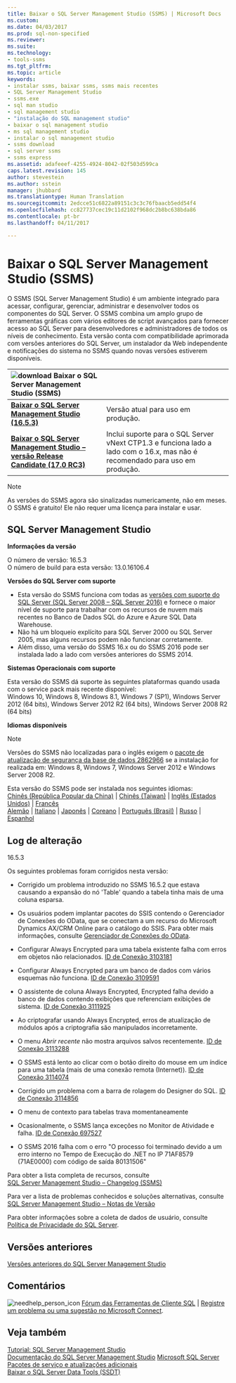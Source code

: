 ```yaml
---
title: Baixar o SQL Server Management Studio (SSMS) | Microsoft Docs
ms.custom: 
ms.date: 04/03/2017
ms.prod: sql-non-specified
ms.reviewer: 
ms.suite: 
ms.technology:
- tools-ssms
ms.tgt_pltfrm: 
ms.topic: article
keywords:
- instalar ssms, baixar ssms, ssms mais recentes
- SQL Server Management Studio
- ssms.exe
- sql man studio
- sql management studio
- "instalação do SQL management studio"
- baixar o sql management studio
- ms sql management studio
- instalar o sql management studio
- ssms download
- sql server ssms
- ssms express
ms.assetid: adafeeef-4255-4924-8042-02f503d599ca
caps.latest.revision: 145
author: stevestein
ms.author: sstein
manager: jhubbard
ms.translationtype: Human Translation
ms.sourcegitcommit: 2edcce51c6822a89151c3c3c76fbaacb5edd54f4
ms.openlocfilehash: cc827737cec19c11d2102f968dc2b8bc638bda86
ms.contentlocale: pt-br
ms.lasthandoff: 04/11/2017

---
```

# <a name="download-sql-server-management-studio-ssms"></a>Baixar o SQL Server Management Studio (SSMS)
O SSMS (SQL Server Management Studio) é um ambiente integrado para acessar, configurar, gerenciar, administrar e desenvolver todos os componentes do SQL Server. O SSMS combina um amplo grupo de ferramentas gráficas com vários editores de script avançados para fornecer acesso ao SQL Server para desenvolvedores e administradores de todos os níveis de conhecimento. Esta versão conta com compatibilidade aprimorada com versões anteriores do SQL Server, um instalador da Web independente e notificações do sistema no SSMS quando novas versões estiverem disponíveis.  

    
| ![download](../ssdt/media/download.png) Baixar o SQL Server Management Studio (SSMS)  |  |
|:---|:---|
|**[Baixar o SQL Server Management Studio (16.5.3)](https://go.microsoft.com/fwlink/?LinkID=840946)**|Versão atual para uso em produção.|
|**[Baixar o SQL Server Management Studio – versão Release Candidate (17.0 RC3)](../ssms/sql-server-management-studio-ssms-release-candidate.md)**|Inclui suporte para o SQL Server vNext CTP1.3 e funciona lado a lado com o 16.x, mas não é recomendado para uso em produção.| 


> [!NOTE]
> As versões do SSMS agora são sinalizadas numericamente, não em meses. O SSMS é gratuito! Ele não requer uma licença para instalar e usar.  


## <a name="sql-server-management-studio"></a>SQL Server Management Studio   
**Informações da versão**  
  
O número de versão: 16.5.3  
O número de build para esta versão: 13.0.16106.4
  
**Versões do SQL Server com suporte**  
  
* Esta versão do SSMS funciona com todas as [versões com suporte do SQL Server (SQL Server 2008 – SQL Server 2016)](https://support.microsoft.com/en-us/lifecycle?C2=1044) e fornece o maior nível de suporte para trabalhar com os recursos de nuvem mais recentes no Banco de Dados SQL do Azure e Azure SQL Data Warehouse.  
* Não há um bloqueio explícito para SQL Server 2000 ou SQL Server 2005, mas alguns recursos podem não funcionar corretamente.  
* Além disso, uma versão do SSMS 16.x ou do SSMS 2016 pode ser instalada lado a lado com versões anteriores do SSMS 2014. 
  
**Sistemas Operacionais com suporte**  
  
Esta versão do SSMS dá suporte às seguintes plataformas quando usada com o service pack mais recente disponível:   
 Windows 10, Windows 8, Windows 8.1, Windows 7 (SP1), Windows Server 2012 (64 bits), Windows Server 2012 R2 (64 bits), Windows Server 2008 R2 (64 bits)  
   
 **Idiomas disponíveis**  
> [!NOTE]  
> Versões do SSMS não localizadas para o inglês exigem o [pacote de atualização de segurança da base de dados 2862966](https://support.microsoft.com/en-us/kb/2862966) se a instalação for realizada em: Windows 8, Windows 7, Windows Server 2012 e Windows Server 2008 R2. 
  
 Esta versão do SSMS pode ser instalada nos seguintes idiomas:  
[Chinês (República Popular da China)](http://go.microsoft.com/fwlink/?linkid=840946&clcid=0x804) | [Chinês (Taiwan)](http://go.microsoft.com/fwlink/?linkid=840946&clcid=0x404) | [Inglês (Estados Unidos)](http://go.microsoft.com/fwlink/?linkid=840946&clcid=0x409) | [Francês](http://go.microsoft.com/fwlink/?linkid=840946&clcid=0x40c)  
[Alemão](http://go.microsoft.com/fwlink/?linkid=840946&clcid=0x407) | [Italiano](http://go.microsoft.com/fwlink/?linkid=840946&clcid=0x410) | [Japonês](http://go.microsoft.com/fwlink/?linkid=840946&clcid=0x411) | [Coreano](http://go.microsoft.com/fwlink/?linkid=840946&clcid=0x412) | [Português (Brasil)](http://go.microsoft.com/fwlink/?linkid=840946&clcid=0x416) | [Russo](http://go.microsoft.com/fwlink/?linkid=840946&clcid=0x419) | [Espanhol](http://go.microsoft.com/fwlink/?linkid=840946&clcid=0x40a)  

 
## <a name="changelog"></a>Log de alteração  

16.5.3

Os seguintes problemas foram corrigidos nesta versão:

* Corrigido um problema introduzido no SSMS 16.5.2 que estava causando a expansão do nó 'Table' quando a tabela tinha mais de uma coluna esparsa.

* Os usuários podem implantar pacotes do SSIS contendo o Gerenciador de Conexões do OData, que se conectam a um recurso do Microsoft Dynamics AX/CRM Online para o catálogo do SSIS. Para obter mais informações, consulte [Gerenciador de Conexões do OData](https://msdn.microsoft.com/library/dn584133.aspx).

* Configurar Always Encrypted para uma tabela existente falha com erros em objetos não relacionados. [ID de Conexão 3103181](https://connect.microsoft.com/SQLServer/feedback/details/3103181/setting-up-always-encrypted-on-an-existing-table-fails-with-errors-on-unrelated-objects)

* Configurar Always Encrypted para um banco de dados com vários esquemas não funciona. [ID de Conexão 3109591](https://connect.microsoft.com/SQLServer/feedback/details/3109591/sql-server-2016-always-encrypted-against-existing-database-with-multiple-schemas-doesnt-work)

* O assistente de coluna Always Encrypted, Encrypted falha devido a banco de dados contendo exibições que referenciam exibições de sistema. [ID de Conexão 3111925](https://connect.microsoft.com/SQLServer/feedback/details/3111925/sql-server-2016-always-encrypted-encrypted-column-wizard-failed-task-failed-due-to-following-error-cannot-save-package-to-file-the-model-has-build-blocking-errors)

* Ao criptografar usando Always Encrypted, erros de atualização de módulos após a criptografia são manipulados incorretamente.

* O menu *Abrir recente* não mostra arquivos salvos recentemente. [ID de Conexão 3113288](https://connect.microsoft.com/SQLServer/feedback/details/3113288/ssms-2016-open-recent-menu-doesnt-show-recently-saved-files)

* O SSMS está lento ao clicar com o botão direito do mouse em um índice para uma tabela (mais de uma conexão remota (Internet)). [ID de Conexão 3114074](https://connect.microsoft.com/SQLServer/feedback/details/3114074/ssms-slow-when-right-clicking-an-index-for-a-table-over-a-remote-internet-connection)
 
* Corrigido um problema com a barra de rolagem do Designer do SQL. [ID de Conexão 3114856](http://connect.microsoft.com/SQLServer/feedback/details/3114856/bug-in-scrollbar-on-sql-desginer-in-ssms-2016)

* O menu de contexto para tabelas trava momentaneamente 
 
* Ocasionalmente, o SSMS lança exceções no Monitor de Atividade e falha. [ID de Conexão 697527](https://connect.microsoft.com/SQLServer/feedback/details/697527/)

* O SSMS 2016 falha com o erro "O processo foi terminado devido a um erro interno no Tempo de Execução do .NET no IP 71AF8579 (71AE0000) com código de saída 80131506"





Para obter a lista completa de recursos, consulte   
                [SQL Server Management Studio – Changelog (SSMS)](../ssms/sql-server-management-studio-changelog-ssms.md)  
  
Para ver a lista de problemas conhecidos e soluções alternativas, consulte   
                [SQL Server Management Studio – Notas de Versão](../ssms/sql-server-management-studio-release-notes.md)  
  
Para obter informações sobre a coleta de dados de usuário, consulte   
                [Política de Privacidade do SQL Server](http://www.microsoft.com/privacystatement/en-us/SQLServer/Default.aspx).  
  
## <a name="previous-releases"></a>Versões anteriores  
[Versões anteriores do SQL Server Management Studio](../ssms/previous-sql-server-management-studio-releases.md)  
  
## <a name="feedback"></a>Comentários  
  
![needhelp_person_icon](../ssms/media/needhelp_person_icon.png) [Fórum das Ferramentas de Cliente SQL](https://social.msdn.microsoft.com/Forums/en-US/home?forum=sqltools) |  [Registre um problema ou uma sugestão no Microsoft Connect](https://connect.microsoft.com/SQLServer/Feedback).  
  
## <a name="see-also"></a>Veja também  
[Tutorial: SQL Server Management Studio](http://msdn.microsoft.com/en-us/d2bade70-07cf-4d94-b5d2-88aecb538ed1)  
[Documentação do SQL Server Management Studio](https://msdn.microsoft.com/library/hh213248(v=sql.130).aspx)  
[Microsoft SQL Server](https://msdn.microsoft.com/library/bb545450.aspx)  
[Pacotes de serviço e atualizações adicionais](https://technet.microsoft.com/sqlserver/ff803383.aspx)  
[Baixar o SQL Server Data Tools (SSDT)](../ssdt/download-sql-server-data-tools-ssdt.md)  



